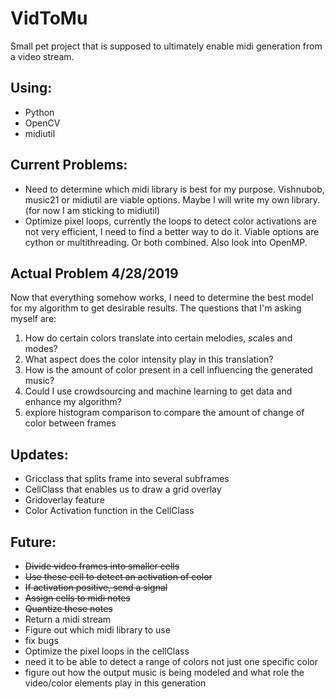 # VidToMu

Small pet project that is supposed to ultimately enable midi generation from a video stream.

## Using:
* Python
* OpenCV
* midiutil

## Current Problems:
* Need to determine which midi library is best for my purpose. Vishnubob, music21 or midiutil are viable options. Maybe I will write my own library. (for now I am sticking to midiutil) 
* Optimize pixel loops, currently the loops to detect color activations are not very efficient, I need to find a better way to do it. Viable options are cython or multithreading. Or both combined. Also look into OpenMP.

## Actual Problem 4/28/2019
Now that everything somehow works, I need to determine the best model for my algorithm to get desirable results. The questions that I'm asking myself are:
1. How do certain colors translate into certain melodies, scales and modes?
2. What aspect does the color intensity play in this translation?
3. How is the amount of color present in a cell influencing the generated music?
4. Could I use crowdsourcing and machine learning to get data and enhance my algorithm? 
5. explore histogram comparison to compare the amount of change of color between frames
  
## Updates:
* Gricclass that splits frame into several subframes
* CellClass that enables us to draw a grid overlay
* Gridoverlay feature
* Color Activation function in the CellClass

  
## Future:
  * ~~Divide video frames into smaller cells~~
  * ~~Use these cell to detect an activation of color~~
  * ~~If activation positive, send a signal~~
  * ~~Assign cells to midi notes~~
  * ~~Quantize these notes~~
  * Return a midi stream
  * Figure out which midi library to use
  * fix bugs
  * Optimize the pixel loops in the cellClass
  * need it to be able to detect a range of colors not just one specific color
  * figure out how the output music is being modeled and what role the video/color elements play in this generation
